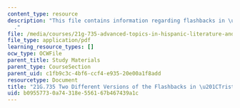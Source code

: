 ```yaml
---
content_type: resource
description: "This file contains information regarding flashbacks in \u201Ctristana\"\
  ."
file: /media/courses/21g-735-advanced-topics-in-hispanic-literature-and-film-the-films-of-luis-bunuel-fall-2013/b09557730a74318e556167b467439a1c_MIT21G_735F13_FlashbackTri.pdf
file_type: application/pdf
learning_resource_types: []
ocw_type: OCWFile
parent_title: Study Materials
parent_type: CourseSection
parent_uid: c1fb9c3c-4bf6-ccf4-e935-20e00a1f8add
resourcetype: Document
title: "21G.735 Two Different Versions of the Flashbacks in \u201CTristana\""
uid: b0955773-0a74-318e-5561-67b467439a1c
---
```

